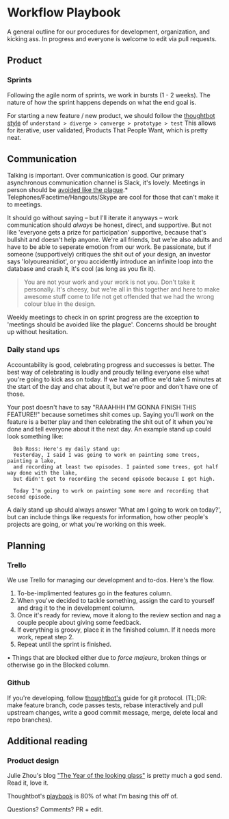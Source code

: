 # Workflow Playbook
A general outline for our procedures for development, organization, and kicking ass. In progress and everyone is welcome to edit via pull requests. 

## Product
### Sprints
Following the agile norm of sprints, we work in bursts (1 - 2 weeks). The nature of how the sprint happens depends on what the end goal is. 

For starting a new feature / new product, we should follow the [thoughtbot style](https://robots.thoughtbot.com/the-product-design-sprint) of 
` understand > diverge > converge > prototype > test `
This allows for iterative, user validated, Products That People Want, which is pretty neat.

## Communication
Talking is important. Over communication is good. Our primary asynchronous communication channel is Slack, it's lovely. Meetings in person should be [avoided like the plague](https://gettingreal.37signals.com/ch07_Meetings_Are_Toxic.php).* Telephones/Facetime/Hangouts/Skype are cool for those that can't make it to meetings.

It should go without saying – but I'll iterate it anyways – work communication should _always_ be honest, direct, and supportive. But not like 'everyone gets a prize for participation' supportive, because that's bullshit and doesn't help anyone. We're all friends, but we're also adults and have to be able to seperate emotion from our work. Be passionate, but if someone (supportively) critiques the shit out of your design, an investor says 'lolyoureanidiot', or you accidently introduce an infinite loop into the database and crash it, it's cool (as long as you fix it).
> You are not your work and your work is not you. Don't take it personally.
It's cheesy, but we're all in this together and here to make awesome stuff come to life not get offended that we had the wrong colour blue in the design.

Weekly meetings to check in on sprint progress are the exception to 'meetings should be avoided like the plague'. 
Concerns should be brought up without hesitation. 

### Daily stand ups
Accountability is good, celebrating progress and successes is better. The best way of celebrating is loudly and proudly telling everyone else what you're going to kick ass on today. If we had an office we'd take 5 minutes at the start of the day and chat about it, but we're poor and don't have one of those.

Your post doesn't have to say "RAAAHHH I'M GONNA FINISH THIS FEATURE!!" because sometimes shit comes up. Saying you'll _work_ on the feature is a better play and then celebrating the shit out of it when you're done and tell everyone about it the next day. An example stand up could look something like:

```
  Bob Ross: Here's my daily stand up:
  Yesterday, I said I was going to work on painting some trees, painting a lake, 
  and recording at least two episodes. I painted some trees, got half way done with the lake, 
  but didn't get to recording the second episode because I got high.
  
  Today I'm going to work on painting some more and recording that second episode.

```
A daily stand up should always answer 'What am I going to work on today?', but can include things like requests for information, how other people's projects are going, or what you're working on this week.

## Planning
### Trello
We use Trello for managing our development and to-dos. 
Here's the flow.

1. To-be-implimented features go in the features column. 
2. When you've decided to tackle something, assign the card to yourself and drag it to the in development column. 
3. Once it's ready for review, move it along to the review section and nag a couple people about giving some feedback. 
4. If everything is groovy, place it in the finished column. If it needs more work, repeat step 2.
5. Repeat until the sprint is finished.

• Things that are blocked either due to _force majeure_, broken things or otherwise go in the Blocked column.
### Github
If you're developing, follow [thoughtbot's](https://github.com/thoughtbot/guides/tree/master/protocol/git) guide for git protocol. (TL;DR: make feature branch, code passes tests, rebase interactively and pull upstream changes, write a good commit message, merge, delete local and repo branches). 

## Additional reading
### Product design
Julie Zhou's blog ["The Year of the looking glass"](https://medium.com/the-year-of-the-looking-glass/building-products-91aa93bea4bb#.pcsoxep8r) is pretty much a god send. Read it, love it.

Thoughtbot's [playbook](playbook.thoughtbot.com) is 80% of what I'm basing this off of.

Questions? Comments? PR + edit.
